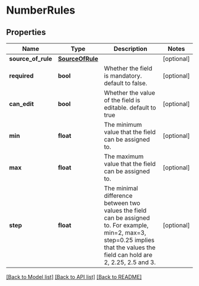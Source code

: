 # NumberRules

## Properties
Name | Type | Description | Notes
------------ | ------------- | ------------- | -------------
**source_of_rule** | [**SourceOfRule**](SourceOfRule.md) |  | [optional] 
**required** | **bool** | Whether the field is mandatory. default to false. | [optional] 
**can_edit** | **bool** | Whether the value of the field is editable. default to true | [optional] 
**min** | **float** | The minimum value that the field can be assigned to. | [optional] 
**max** | **float** | The maximum value that the field can be assigned to. | [optional] 
**step** | **float** | The minimal difference between two values the field can be assigned to. For example, min&#x3D;2, max&#x3D;3, step&#x3D;0.25 implies that the values the field can hold are 2, 2.25, 2.5 and 3. | [optional] 

[[Back to Model list]](../README.md#documentation-for-models) [[Back to API list]](../README.md#documentation-for-api-endpoints) [[Back to README]](../README.md)


